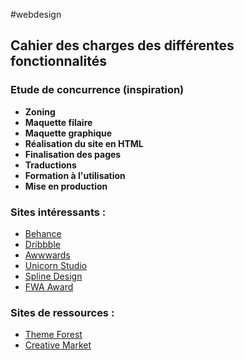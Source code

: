 #webdesign

## Cahier des charges des différentes fonctionnalités

### Etude de concurrence (inspiration)

- **Zoning**
- **Maquette filaire**
- **Maquette graphique**
- **Réalisation du site en HTML**
- **Finalisation des pages**
- **Traductions**
- **Formation à l'utilisation**
- **Mise en production**

### Sites intéressants :

- [Behance](https://www.behance.net)
- [Dribbble](https://www.dribbble.com)
- [Awwwards](https://www.awwwards.com)
- [Unicorn Studio](https://unicorn.studio)
- [Spline Design](https://spline.design)
- [FWA Award](https://www.thefwa.com)

### Sites de ressources :

- [Theme Forest](https://themeforest.net)
- [Creative Market](https://creativemarket.com)